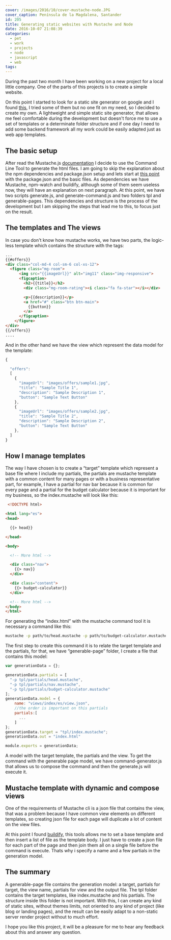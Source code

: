 ```yaml
---
cover: /images/2016/10/cover-mustache-node.JPG
cover_caption: Península de la Magdalena, Santander
id: 205
title: Generating static websites with Mustache and Node
date: 2016-10-07 21:08:39
categories:
  - pet
  - work
  - projects
  - node
  - javascript
  - web
tags:
---
```


During the past two month I have been working on a new project for a local little company. One of the parts of this projects is to create a simple website.

On this point I started to look for a static site generator on google and I found [this](https://www.staticgen.com/), I tried some of them but no one fit on my need, so I decided to create my own. A lightweight  and simple static site generator, that allows me feel comfortable during the development but doesn't force me to use a set of templates or a determinate folder structure and if one day I need to add some backend framework all my work could be easily adapted just as web app templates.

## The basic setup

After read the Mustache.js [documentation](https://github.com/janl/mustache.js/) I decide to use the Command Line Tool to generate the html files.  I am going to skip the explanation about the npm dependencies and package.json setup and lets start at [this point](https://github.com/jdvr/mustache-static-website/tree/e320fead9d62f77b30aa6dbf1251e5347b7834ee) with the package.json and the basic files. As dependencies we have Mustache, npm-watch and buildify, although some of them seem useless now, they will have an explanation on next paragraph. At this point, we have two scripts generate.js, and generate-command.js and two folders tpl and generable-pages.  This dependencies and structure is the process of the  development but I am skipping the steps that lead me to this, to focus just on the result.

## The templates and The views 

In case you don't know how mustache works, we have two parts, the logic-less template which contains the structure with the tags:

```html Mustache Template
...
{{#offers}}
<div class="col-md-4 col-sm-6 col-xs-12">
  <figure class="mg-room">
	  <img src="{{imageUrl}}" alt="img11" class="img-responsive">
	  <figcaption>
	    <h2>{{title}}</h2>
	    <div class="mg-room-rating"><i class="fa fa-star"></i></div>

	    <p>{{description}}</p>
	    <a href="#" class="btn btn-main">
	      {{button}}
	    </a>
	  </figcaption>
	</figure>
</div>
{{/offers}}
....
```

And in the other hand we have the view which represent the data model for the template:

```javascript Model for offers
{

  "offers":
  [
    {
      "imageUrl": "images/offers/sample1.jpg",
      "title": "Sample Title 1",
      "description": "Sample Description 1",
      "button": "Sample Text Button"
    },
    {
      "imageUrl": "images/offers/sample2.jpg",
      "title": "Sample Title 2",
      "description": "Sample Description 2",
      "button": "Sample Text Button"
    },
  ]
}
```

## How I manage templates

The way I have chosen is to create a “target” template which represent a base file where I include my partials, the partials are mustache template with a common content for many pages or with a business representative part, for example, I have a partial for nav bar because it is common for every page and a partial for the budget calculator because it is important for my business, so the index.mustache will look like this:

```html Index page base template
 <!DOCTYPE html>

<html lang="es">
<head>

  {{> head}}

</head>

<body>

  <!-- More html -->

  <div class="nav">
    {{> nav}}
  </div>

  <div class="content">
    {{> budget-calculator}}
  </div>

  <!-- More html -->
</body>
</html>
```

For generating the “index.html” with the mustache command tool it is necessary a command like this:

```sh Mustache cli command
mustache -p path/to/head.mustache -p path/to/budget-calculator.mustache -p path/to/nav.mustache path/to/a/view.json  path/to/index.mustache > index.html
```

The first step to create this command it is to relate the target template and the partials, for that, we have “generable-page” folder, I create a file that contains this model:

```javascript index-model.js
var generationData = {};

generationData.partials = [
  "-p tpl/partials/head.mustache",
  "-p tpl/partials/nav.mustache",
  "-p tpl/partials/budget-calculator.mustache"
];
generationData.model = {
    name: "views/index/es/view.json",
    //the order is important on this partials
    partials:[
      ...
    ]
};
generationData.target = "tpl/index.mustache";
generationData.out = "index.html"

module.exports = generationData;
```

A model with the target template, the partials and the view. To get the command with the generable page model, we have command-generator.js that allows us to compose the command and then the generate.js will execute it.

## Mustache template with dynamic and compose views

One of the requirements of Mustache cli is a json file that contains the view, that was a problem because I have common view elements on different templates,  so creating json file for each page will duplicate a lot of content on the view files.

At this point I found [buildify](https://github.com/powmedia/buildify), this tools allows me to set a base template and then insert a list of file as the template body. I just have to create a json file for each part of the page and then join them all on a single file before the command is execute. Thats why i specify a name and a few partials in the generation model.


## The summary

A generable-page file contains the generation model: a target, partials for target, the view name, partials for view and the output file.
The tpl folder contains the target templates, like index.mustache and his partials. The structure inside this folder is not important.
With this, I can create any kind of static sites, without themes limits, not oriented to any kind of project (like blog or landing pages), and the result can be easily adapt to a non-static server render project without to much effort.

I hope you like this project, it will be a pleasure for me to hear any feedback about this and answer any question.








